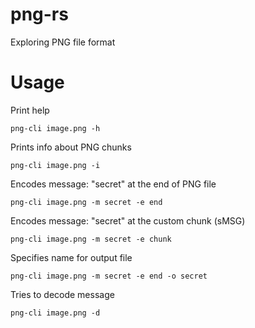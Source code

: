 # png-rs
Exploring PNG file format

# Usage

Print help

```png-cli image.png -h```

Prints info about PNG chunks

```png-cli image.png -i```

Encodes message: "secret" at the end of PNG file

```png-cli image.png -m secret -e end```

Encodes message: "secret" at the custom chunk (sMSG)

```png-cli image.png -m secret -e chunk```

Specifies name for output file

```png-cli image.png -m secret -e end -o secret```

Tries to decode message

```png-cli image.png -d```
